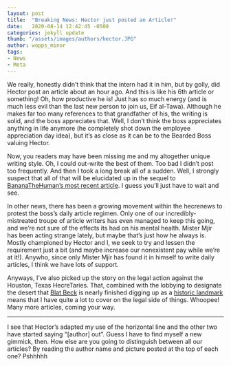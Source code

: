 ```yaml
---
layout: post
title:  "Breaking News: Hector just posted an Article!"
date:   2020-08-14 12:42:45 -0500
categories: jekyll update
thumb: "/assets/images/authors/hector.JPG"
author: wopps_minor
tags:
- News
- Meta
---
```


We really, honestly didn’t think that the intern had it in him, but by golly, did Hector post an article about an hour ago. And this is like his 6th article or something! Oh, how productive he is! Just has so much energy (and is much less evil than the last new person to join us, Eif al-Tawa). Although he makes far too many references to that grandfather of his, the writing is solid, and the boss appreciates that. Well, I don’t think the boss appreciates anything in life anymore (he completely shot down the employee appreciation day idea), but it’s as close as it can be to the Bearded Boss valuing Hector.

Now, you readers may have been missing me and my altogether unique writing style. Oh, I could out-write the best of them. Too bad I didn’t post too frequently. And then I took a long break all of a sudden. Well, I strongly suspect that all of that will be elucidated up in the sequel to [BananaTheHuman’s most recent article](https://hecrenews.github.io/jekyll/update/2020/08/13/the-tale-of-banana-the-human.html). I guess you’ll just have to wait and see.

In other news, there has been a growing movement within the hecrenews to protest the boss’s daily article regimen. Only one of our incredibly-mistreated troupe of article writers has even managed to keep this going, and we’re not sure of the effects its had on his mental health. Mister Mjir has been acting strange lately, but maybe that’s just how he always is. Mostly championed by Hector and I, we seek to try and lessen the requirement just a bit (and maybe increase our nonexistent pay while we’re at it!). Anywho, since only Mister Mjir has found it in himself to write daily articles, I think we have lots of support.

Anyways, I’ve also picked up the story on the legal action against the Houston, Texas HecreTaries. That, combined with the lobbying to designate the desert that [Blat Beck](https://hecrenews.github.io/jekyll/update/2020/07/21/one-man-to-take-revenge-on-deserts-for-enormous-weight-gain.html) is nearly finished digging up as a [historic landmark](https://hecrenews.github.io/jekyll/update/2020/07/29/hecretary-proponents-protest-de-desertification-of-historic-battle-site.html) means that I have quite a lot to cover on the legal side of things. Whoopee! Many more articles, coming your way.

---

I see that Hector’s adapted my use of the  horizontal line and the other two have started saying “[author] out”. Guess I have to find myself a new gimmick, then. How else are you going to distinguish between all our articles? By reading the author name and picture posted at the top of each one? Pshhhhh
